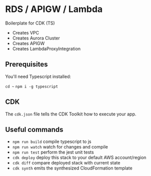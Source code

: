 # RDS / APIGW / Lambda

Boilerplate for CDK (TS)

- Creates VPC
- Creates Aurora Cluster
- Creates APIGW
- Creates LambdaProxyIntegration

## Prerequisites

You'll need Typescript installed:

`cd ~`
`npm i -g typescript`

## CDK

The `cdk.json` file tells the CDK Toolkit how to execute your app.

## Useful commands

- `npm run build` compile typescript to js
- `npm run watch` watch for changes and compile
- `npm run test` perform the jest unit tests
- `cdk deploy` deploy this stack to your default AWS account/region
- `cdk diff` compare deployed stack with current state
- `cdk synth` emits the synthesized CloudFormation template
